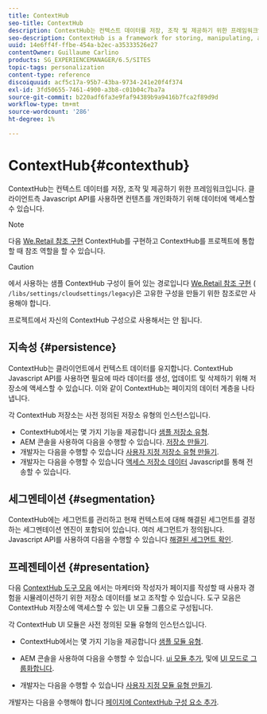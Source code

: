 ```yaml
---
title: ContextHub
seo-title: ContextHub
description: ContextHub는 컨텍스트 데이터를 저장, 조작 및 제공하기 위한 프레임워크입니다
seo-description: ContextHub is a framework for storing, manipulating, and presenting context data
uuid: 14e6ff4f-ffbe-454a-b2ec-a35333526e27
contentOwner: Guillaume Carlino
products: SG_EXPERIENCEMANAGER/6.5/SITES
topic-tags: personalization
content-type: reference
discoiquuid: acf5c17a-95b7-43ba-9734-241e20f4f374
exl-id: 3fd50655-7461-4900-a3b8-c01b04c7ba7a
source-git-commit: b220adf6fa3e9faf94389b9a9416b7fca2f89d9d
workflow-type: tm+mt
source-wordcount: '286'
ht-degree: 1%

---
```


# ContextHub{#contexthub}

ContextHub는 컨텍스트 데이터를 저장, 조작 및 제공하기 위한 프레임워크입니다. 클라이언트측 Javascript API를 사용하면 컨텐츠를 개인화하기 위해 데이터에 액세스할 수 있습니다.

>[!NOTE]
>
>다음 [We.Retail 참조 구현](/help/sites-developing/we-retail.md) ContextHub를 구현하고 ContextHub를 프로젝트에 통합할 때 참조 역할을 할 수 있습니다.

>[!CAUTION]
>
>에서 사용하는 샘플 ContextHub 구성이 들어 있는 경로입니다 [We.Retail 참조 구현](/help/sites-developing/we-retail.md) ( `/libs/settings/cloudsettings/legacy`)은 고유한 구성을 만들기 위한 참조로만 사용해야 합니다.
>
>프로젝트에서 자신의 ContextHub 구성으로 사용해서는 안 됩니다.

## 지속성 {#persistence}

ContextHub는 클라이언트에서 컨텍스트 데이터를 유지합니다. ContextHub Javascript API를 사용하면 필요에 따라 데이터를 생성, 업데이트 및 삭제하기 위해 저장소에 액세스할 수 있습니다. 이와 같이 ContextHub는 페이지의 데이터 계층을 나타냅니다.

각 ContextHub 저장소는 사전 정의된 저장소 유형의 인스턴스입니다.

* ContextHub에서는 몇 가지 기능을 제공합니다 [샘플 저장소 유형](/help/sites-developing/ch-samplestores.md).
* AEM 콘솔을 사용하여 다음을 수행할 수 있습니다. [저장소 만들기](ch-configuring.md#creating-a-contexthub-store).
* 개발자는 다음을 수행할 수 있습니다 [사용자 지정 저장소 유형 만들기](/help/sites-developing/ch-extend.md#creating-custom-store-candidates).
* 개발자는 다음을 수행할 수 있습니다 [액세스 저장소 데이터](/help/sites-developing/ch-adding.md#interacting-with-contexthub-stores) Javascript를 통해 전송할 수 있습니다.

## 세그멘테이션 {#segmentation}

ContextHub에는 세그먼트를 관리하고 현재 컨텍스트에 대해 해결된 세그먼트를 결정하는 세그멘테이션 엔진이 포함되어 있습니다. 여러 세그먼트가 정의됩니다. Javascript API를 사용하여 다음을 수행할 수 있습니다 [해결된 세그먼트 확인](/help/sites-developing/ch-adding.md#determining-resolved-contexthub-segments).

## 프레젠테이션 {#presentation}

다음 [ContextHub 도구 모음](/help/sites-authoring/ch-previewing.md) 에서는 마케터와 작성자가 페이지를 작성할 때 사용자 경험을 시뮬레이션하기 위한 저장소 데이터를 보고 조작할 수 있습니다. 도구 모음은 ContextHub 저장소에 액세스할 수 있는 UI 모듈 그룹으로 구성됩니다.

각 ContextHub UI 모듈은 사전 정의된 모듈 유형의 인스턴스입니다.

* ContextHub에서는 몇 가지 기능을 제공합니다 [샘플 모듈 유형](/help/sites-developing/ch-samplemodules.md).
* AEM 콘솔을 사용하여 다음을 수행할 수 있습니다. [ui 모듈 추가](ch-configuring.md#adding-a-ui-module), 및에 [UI 모드로 그룹화합니다](ch-configuring.md#adding-a-ui-mode).

* 개발자는 다음을 수행할 수 있습니다 [사용자 지정 모듈 유형 만들기](/help/sites-developing/ch-extend.md#creating-contexthub-ui-module-types).

개발자는 다음을 수행해야 합니다 [페이지에 ContextHub 구성 요소 추가](/help/sites-developing/ch-adding.md).
